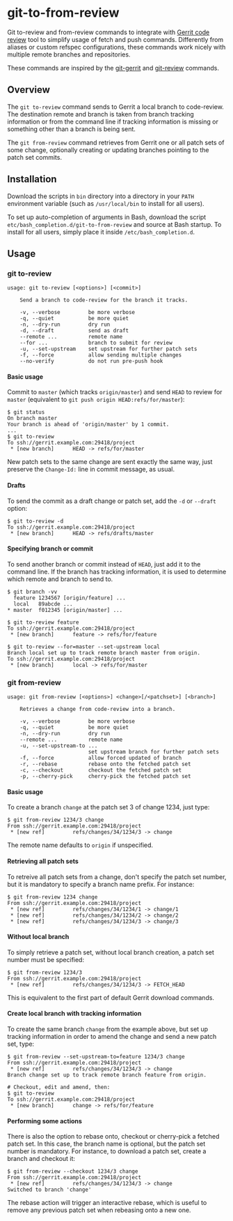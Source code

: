 # git-to-from-review

Git to-review and from-review commands to integrate with
[Gerrit code review](https://www.gerritcodereview.com/) tool to simplify usage
of fetch and push commands. Differently from aliases or custom refspec
configurations, these commands work nicely with multiple remote branches
and repositories.

These commands are inspired by the
[git-gerrit](https://github.com/gnustavo/git-gerrit) and
[git-review](https://github.com/openstack-infra/git-review) commands.

## Overview

The `git to-review` command sends to Gerrit a local branch to code-review. The
destination remote and branch is taken from branch tracking information or from
the command line if tracking information is missing or something other than a
branch is being sent.

The `git from-review` command retrieves from Gerrit one or all patch sets of
some change, optionally creating or updating branches pointing to the patch set
commits.

## Installation

Download the scripts in `bin` directory into a directory in your `PATH`
environment variable (such as `/usr/local/bin` to install for all users).

To set up auto-completion of arguments in Bash, download the script
`etc/bash_completion.d/git-to-from-review` and source at Bash startup.
To install for all users, simply place it inside `/etc/bash_completion.d`.

## Usage

### git to-review

    usage: git to-review [<options>] [<commit>]

        Send a branch to code-review for the branch it tracks.

        -v, --verbose         be more verbose
        -q, --quiet           be more quiet
        -n, --dry-run         dry run
        -d, --draft           send as draft
        --remote ...          remote name
        --for ...             branch to submit for review
        -u, --set-upstream    set upstream for further patch sets
        -f, --force           allow sending multiple changes
        --no-verify           do not run pre-push hook

#### Basic usage

Commit to `master` (which tracks `origin/master`) and send `HEAD` to review for
`master` (equivalent to `git push origin HEAD:refs/for/master`):

    $ git status
    On branch master
    Your branch is ahead of 'origin/master' by 1 commit.
    ...
    $ git to-review
    To ssh://gerrit.example.com:29418/project
     * [new branch]      HEAD -> refs/for/master

New patch sets to the same change are sent exactly the same way, just preserve
the `Change-Id:` line in commit message, as usual.

#### Drafts

To send the commit as a draft change or patch set, add the `-d` or `--draft`
option:

    $ git to-review -d
    To ssh://gerrit.example.com:29418/project
     * [new branch]      HEAD -> refs/drafts/master

#### Specifying branch or commit

To send another branch or commit instead of `HEAD`, just add it to the command
line. If the branch has tracking information, it is used to determine which
remote and branch to send to.

    $ git branch -vv
      feature 1234567 [origin/feature] ...
      local   89abcde ...
    * master  f012345 [origin/master] ...

    $ git to-review feature
    To ssh://gerrit.example.com:29418/project
     * [new branch]      feature -> refs/for/feature

    $ git to-review --for=master --set-upstream local
    Branch local set up to track remote branch master from origin.
    To ssh://gerrit.example.com:29418/project
     * [new branch]      local -> refs/for/master

### git from-review

    usage: git from-review [<options>] <change>[/<patchset>] [<branch>]

        Retrieves a change from code-review into a branch.

        -v, --verbose         be more verbose
        -q, --quiet           be more quiet
        -n, --dry-run         dry run
        --remote ...          remote name
        -u, --set-upstream-to ...
                              set upstream branch for further patch sets
        -f, --force           allow forced updated of branch
        -r, --rebase          rebase onto the fetched patch set
        -c, --checkout        checkout the fetched patch set
        -p, --cherry-pick     cherry-pick the fetched patch set

#### Basic usage

To create a branch `change` at the patch set 3 of change 1234, just type:

    $ git from-review 1234/3 change
    From ssh://gerrit.example.com:29418/project
     * [new ref]         refs/changes/34/1234/3 -> change

The remote name defaults to `origin` if unspecified.

#### Retrieving all patch sets

To retreive all patch sets from a change, don't specify the patch set number,
but it is mandatory to specify a branch name prefix. For instance:

    $ git from-review 1234 change
    From ssh://gerrit.example.com:29418/project
     * [new ref]         refs/changes/34/1234/1 -> change/1
     * [new ref]         refs/changes/34/1234/2 -> change/2
     * [new ref]         refs/changes/34/1234/3 -> change/3

#### Without local branch

To simply retrieve a patch set, without local branch creation, a patch set
number must be specified:

    $ git from-review 1234/3
    From ssh://gerrit.example.com:29418/project
     * [new ref]         refs/changes/34/1234/3 -> FETCH_HEAD

This is equivalent to the first part of default Gerrit download commands.

#### Create local branch with tracking information

To create the same branch `change` from the example above, but set up tracking
information in order to amend the change and send a new patch set, type:

    $ git from-review --set-upstream-to=feature 1234/3 change
    From ssh://gerrit.example.com:29418/project
     * [new ref]         refs/changes/34/1234/3 -> change
    Branch change set up to track remote branch feature from origin.

    # Checkout, edit and amend, then:
    $ git to-review
    To ssh://gerrit.example.com:29418/project
     * [new branch]      change -> refs/for/feature

#### Performing some actions

There is also the option to rebase onto, checkout or cherry-pick a fetched
patch set. In this case, the branch name is optional, but the patch set number
is mandatory. For instance, to download a patch set, create a branch and
checkout it:

    $ git from-review --checkout 1234/3 change
    From ssh://gerrit.example.com:29418/project
     * [new ref]         refs/changes/34/1234/3 -> change
    Switched to branch 'change'

The rebase action will trigger an interactive rebase, which is useful to remove
any previous patch set when rebeasing onto a new one.
